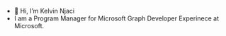- 👋 Hi, I’m Kelvin Njaci
- I am a Program Manager for Microsoft Graph Developer Experinece at Microsoft.

<!---
njaci1/njaci1 is a ✨ special ✨ repository because its `README.md` (this file) appears on your GitHub profile.
You can click the Preview link to take a look at your changes.
--->
